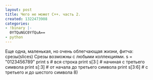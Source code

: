 ```yaml
---
layout: post
title: Чего не может С++. часть 2.
created: 1322473908
categories:
- !binary |-
  0YTQuNGC0YfQuA==
- python
---
```

Еще одна, маленькая, но очень облегчающая жизни, фитча: срезы(slices)
Срезы возможны с любыми коллекциями.
<python>
s = "0123456789"
print s # вся строка
print s[3:] # начиная с третьего символа
print s[:3] # от начала до третьего символа
print s[3:6] # с третьего и до шестого символа
</python>
 8) 
